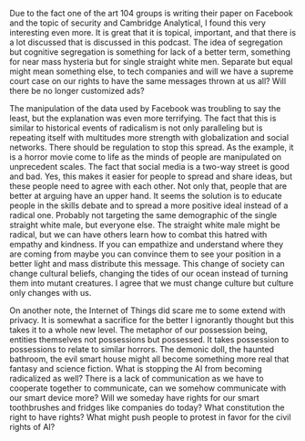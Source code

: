 Due to the fact one of the art 104 groups is writing their paper on Facebook and the topic of security and Cambridge Analytical, I found this very interesting even more. It is great that it is topical, important, and that there is a lot discussed that is discussed in this podcast. The idea of segregation but cognitive segregation is something for lack of a better term, something for near mass hysteria but for single straight white men. Separate but equal might mean something else, to tech companies and will we have a supreme court case on our rights to have the same messages thrown at us all? Will there be no longer customized ads? 

The manipulation of the data used by Facebook was troubling to say the least, but the explanation was even more terrifying. The fact that this is similar to historical events of radicalism is not only paralleling but is repeating itself with multitudes more strength with globalization and social networks. There should be regulation to stop this spread. As the example, it is a horror movie come to life as the minds of people are manipulated on unprecedent scales. The fact that social media is a two-way street is good and bad. Yes, this makes it easier for people to spread and share ideas, but these people need to agree with each other. Not only that, people that are better at arguing have an upper hand. It seems the solution is to educate people in the skills debate and to spread a more positive ideal instead of a radical one. Probably not targeting the same demographic of the single straight white male, but everyone else. The straight white male might be radical, but we can have others learn how to combat this hatred with empathy and kindness. If you can empathize and understand where they are coming from maybe you can convince them to see your position in a better light and mass distribute this message. This change of society can change cultural beliefs, changing the tides of our ocean instead of turning them into mutant creatures. I agree that we must change culture but culture only changes with us.


On another note, the Internet of Things did scare me to some extend with privacy. It is somewhat a sacrifice for the better I ignorantly thought but this takes it to a whole new level. The metaphor of our possession being, entities themselves not possessions but possessed. It takes possession to possessions to relate to similar horrors. The demonic doll, the haunted bathroom, the evil smart house might all become something more real that fantasy and science fiction. What is stopping the AI from becoming radicalized as well? There is a lack of communication as we have to cooperate together to communicate, can we somehow communicate with our smart device more? Will we someday have rights for our smart toothbrushes and fridges like companies do today? What constitution the right to have rights? What might push people to protest in favor for the civil rights of AI?
